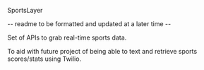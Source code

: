 SportsLayer

-- readme to be formatted and updated at a later time --

Set of APIs to grab real-time sports data.

To aid with future project of being able to text and retrieve sports scores/stats using Twilio.
